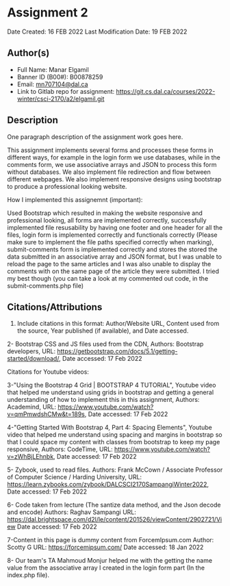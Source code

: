 <!--- The following README.md sample file was adapted from https://gist.github.com/PurpleBooth/109311bb0361f32d87a2#file-readme-template-md by Raghav Sampangi for academic use ---> 
# Assignment 2

Date Created: 16 FEB 2022
Last Modification Date: 19 FEB 2022

## Author(s)

- Full Name: Manar Elgamil
- Banner ID (B00#): B00878259
- Email: mn707104@dal.ca
- Link to Gitlab repo for assignment: https://git.cs.dal.ca/courses/2022-winter/csci-2170/a2/elgamil.git


## Description

One paragraph description of the assignment work goes here.

This assignment implements several forms and  processes these forms in different ways, for example in the login form we use databases, while in the comments form, we use associative arrays and JSON to process this form without databases. We also implement file redirection and flow between different webpages. We also implement responsive designs using bootstrap to produce a professional looking website. 

How I implemented this assignemnt (important):

Used Bootstrap which resulted in making the website responsive and professional looking, all forms are implemented correctly, 
successfully implemented file resusability by having one footer and one header for all the files, login form is implemented correctly and functionals correctly (Please make sure to implement the file paths specified correctly when marking), submit-comments form is implemented correctly and stores the stored the data submitted in an associative array and JSON format, but I was unable to reload the page to the same articles and I was also unable to display the comments with on the same page of the article they were submitted. I tried my best though (you can take a look at my commented out code, in the submit-comments.php file)

## Citations/Attributions

1. Include citations in this format:
Author/Website URL, Content used from the source, Year published (if available), and Date accessed.


2- Bootstrap CSS and JS files used from the CDN,
Authors: Bootstrap developers, 
URL: https://getbootstrap.com/docs/5.1/getting-started/download/, 
Date accessed: 17 Feb 2022 

Citations for Youtube videos:

3-"Using the Bootstrap 4 Grid | BOOTSTRAP 4 TUTORIAL", Youtube video that helped me understand using grids in bootstrap and getting a general understanding of how to implement this in this assignment,
Authors: Academind, 
URL: https://www.youtube.com/watch?v=qmPmwdshCMw&t=189s, 
Date accessed: 17 Feb 2022 


4-"Getting Started With Bootstrap 4, Part 4: Spacing Elements", Youtube video that helped me understand using spacing and margins in bootstrap so that I could space my content with classes from bootstrap to keep my page responsive, 
Authors: CodeTime, 
URL: https://www.youtube.com/watch?v=zWhBjLEhnbk, 
Date accessed: 17 Feb 2022 


5- Zybook, used to read files. 
Authors: Frank McCown / Associate Professor of Computer Science / Harding University,
URL: https://learn.zybooks.com/zybook/DALCSCI2170SampangiWinter2022, 
Date accessed: 17 Feb 2022 

6- Code taken from lecture (The santize data method, and the Json decode and encode)
Authors: Raghav Sampangi
URL: https://dal.brightspace.com/d2l/le/content/201526/viewContent/2902721/View 
Date accessed: 17 Feb 2022 

7-Content in this page is dummy content from ForcemIpsum.com
		Author: Scotty G
		URL: https://forcemipsum.com/
		Date accessed: 18 Jan 2022

8- Our team's TA Mahmoud Monjur helped me with the getting the name value from the associative array I created 
  in the login form part (In the index.php file). 


